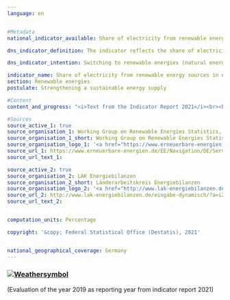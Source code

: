 ```yaml
---
language: en    


#Metadata    
national_indicator_available: Share of electricity from renewable energy sources in electricity consumption    

dns_indicator_definition: The indicator reflects the share of electricity from renewable energy sources in gross electricity consumption.    

dns_indicator_intention: Switching to renewable energies (natural energy sources that constantly regenerate) can reduce the demand for fossil fuels. As a result, the dependency on imports of conventional fuels would be reduced, as would energy-related emissions, and hence the extent of climate change would be mitigated. According to the energy concept of the Federal Government, the share of electricity from renewable energy sources in gross electricity consumption should therefore increase to at least 35&nbsp;% by 2020, at least 50&nbsp;% by 2030 and at least 80&nbsp;% by 2050.    

indicator_name: Share of electricity from renewable energy sources in electricity consumption    
section: Renewable energies    
postulate: Strengthening a sustainable energy supply    

#Content    
content_and_progress: "<i>Text from the Indicator Report 2021</i><br><br>The indicator is calculated by the Working Group on Renewable Energies Statistics (AGEE-Stat) based on different official and unofficial sources. Gross electricity consumption is the sum of all generated and imported electricity minus the amount of exported electricity. It therefore comprises the domestic electricity generation, the balance of exchanges across national borders, the self-consumption of power plants as well as transmission losses. The following are considered to be renewable energy sources: wind energy, hydropower, solar radiation energy, geothermal energy and biomass including biogas, biomethane, landfill gas and gas from purification plants as well as the bio-degradable proportion of waste from households and the industry.<br><br><br><br>During the period from 1990 to 2017, the share of renewable energy in electricity consumption increased from 3.4&nbsp;% to 36.0&nbsp;%. The goal of achieving 35&nbsp;% by 2020 thus was already reached in 2017. This trend has been driven by legal measures, such as the Renewable Energy Sources Act (EEG). The EEG requires, among other things, network operators to give priority feed-in to renewable energy.<br><br><br><br>Similarly to indicator [7.2.a](https://sustainabledevelopment-deutschland.github.io/7-2-a/), it should be noted with regard to the methodology used to calculate the indicator that foreign trade of electricity has a direct influence on the denominator of the indicator, but not on the numerator. 1 Regardless of electricity generation from renewable sources, net exports reduce gross electricity consumption, while net imports increase gross electricity consumption. For 15 years, Germany has been a growing net exporter of electricity (in 2016: 8.5&nbsp;% of the gross electricity consumption). As a result, the indicator overestimates the actual share of renewable energies in gross electricity consumption over the same time period.<br><br><br><br>Since 2000, the share of renewable energy in electricity generation has risen, in particular due to the increased use of wind energy, biomass and photovoltaics. In the period between 2000 and 2017, a slight downward trend in the generation of electricity from conventional fuels coincided with an increase of more than 180 TWh in the production of renewable electricity. Specifically, electricity generation by means of wind energy on land and at sea was up from 9.7 TWh in 2000 to 105.7 TWh in 2017. The share accounted for by wind energy at sea in 2017 was approximately 17.7 TWh. Electricity generation from photovoltaics rose from 0.06 TWh in 2000 to 39.4 TWh in 2017. Electricity generation from biomass has increased to 50.9 TWh, that is, more than tenfold in the same period."    

#Sources    
source_active_1: true
source_organisation_1: Working Group on Renewable Energies Statistics, Federal Ministry for Economic Affairs and Energy
source_organisation_1_short: Working Group on Renewable Energies Statistics, Federal Ministry for Economic Affairs and Energy
source_organisation_logo_1: '<a href="https://www.erneuerbare-energien.de/EE/Navigation/DE/Service/Erneuerbare_Energien_in_Zahlen/Arbeitsgruppe/arbeitsgruppe_ee.html"><img src="https://g205sdgs.github.io/sdg-indicators/public/logosEn/ageestat.png" alt=" Working Group on Renewable Energies Statistics, Federal Ministry for Economic Affairs and Energy" title="Click here to visit the homepage of the organization" style="border: transparent"/></a>'
source_url_1: https://www.erneuerbare-energien.de/EE/Navigation/DE/Service/Erneuerbare_Energien_in_Zahlen/Zeitreihen/zeitreihen.html                        
source_url_text_1:                         

source_active_2: true
source_organisation_2: LAK Energiebilanzen
source_organisation_2_short: Länderarbeitskreis Energiebilanzen
source_organisation_logo_2: '<a href="http://www.lak-energiebilanzen.de/"><img src="https://g205sdgs.github.io/sdg-indicators/public/logosEn/lakeb.png" alt=" Länderarbeitskreis Energiebilanzen" title="Click here to visit the homepage of the organization" style="border: transparent"/></a>'
source_url_2: http://www.lak-energiebilanzen.de/eingabe-dynamisch/?a=i200                        
source_url_text_2:                         


computation_units: Percentage

copyright: '&copy; Federal Statistical Office (Destatis), 2021'    


national_geographical_coverage: Germany    
---
```

<div>
  <div class="my-header">
    <h3>
      <a href="https://sustainabledevelopment-deutschland.github.io/en/status/"><img src="https://g205sdgs.github.io/sdg-indicators/public/Wettersymbole/Sonne.png" title="If the trend continues, the target value will be met or the difference between the target value and the current value will be less than 5&nbsp;%" alt="Weathersymbol" />
      </a>
    </h3>
  </div>
  <div class="my-header-note">
    <span> (Evaluation of the year 2019 as reporting year from indicator report 2021)</span>
  </div>
</div>
